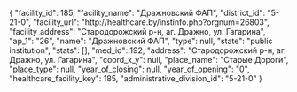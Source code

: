 {
    "facility_id": 185,
    "facility_name": "Дражновский ФАП",
    "district_id": "5-21-0",
    "facility_url": "http:\/\/healthcare.by\/instinfo.php?orgnum=26803",
    "facility_address": "Стародорожский р-н,  аг. Дражно, ул. Гагарина",
    "ap_1": "26",
    "name": "Дражновский ФАП",
    "type": null,
    "state": "public institution",
    "stats": [],
    "med_id": 192,
    "address": "Стародорожский р-н,  аг. Дражно, ул. Гагарина",
    "coord_x_y": null,
    "place_name": "Старые Дороги",
    "place_type": null,
    "year_of_closing": null,
    "year_of_opening": "0",
    "healthcare_facility_key": 185,
    "administrative_division_id": "5-21-0"
}
